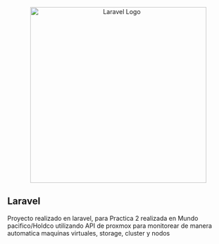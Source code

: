<p align="center"><a href="https://laravel.com" target="_blank"><img src="https://raw.githubusercontent.com/laravel/art/master/logo-lockup/5%20SVG/2%20CMYK/1%20Full%20Color/laravel-logolockup-cmyk-red.svg" width="400" alt="Laravel Logo"></a></p>

## Laravel

Proyecto realizado en laravel, para Practica 2 realizada en Mundo pacifico/Holdco utilizando API de proxmox para monitorear de manera automatica maquinas virtuales, storage, cluster y nodos
